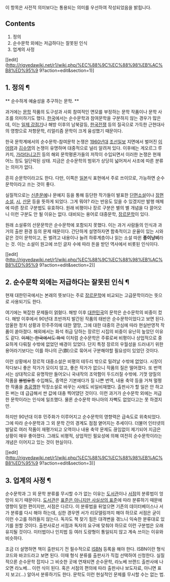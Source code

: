이 항목은 사전적 의미보다는 통용되는 의미를 우선하여 작성되었음을 밝힙니다.

  

## Contents

    

1. 정의 
2. 순수문학 외에는 저급하다는 잘못된 인식 
3. 업계의 사정 

[[edit](http://rigvedawiki.net/r1/wiki.php/%EC%88%9C%EC%88%98%EB%AC%B8%ED%95%9
9?action=edit&section=1)]

## 1. 정의 ¶

** 순수하게 예술성을 추구하는 문학. **

  

과거에는 [문학](%EB%AC%B8%ED%95%99.md) 작품의 도구성과 사회 참여적인 면모를 부정하는 문학 작품이나 문학 사조를
의미하기도 했다. [한국](%ED%95%9C%EA%B5%AD.md)에서는 순수문학과 참여문학을 구분하지 않는 경우가 많은데, 이는
[일제 강점기](%EC%9D%BC%EC%A0%9C%20%EA%B0%95%EC%A0%90%EA%B8%B0.md)나 해방 이후의 남북갈등,
[한국전쟁](%ED%95%9C%EA%B5%AD%EC%A0%84%EC%9F%81.md) 등의 질곡으로 가득한 근현대사의 영향으로
저항문학, 리얼리즘 문학이 크게 융성했기 때문이다.

  

한국 문학계에서의 순수문학-참여문학 논쟁은 [1960년대](1960%EB%85%84%EB%8C%80.md)
[조선일보](%EC%A1%B0%EC%84%A0%EC%9D%BC%EB%B3%B4.md) 지면에서 벌어진
[이어령](%EC%9D%B4%EC%96%B4%EB%A0%B9.md)과
[김수영](%EA%B9%80%EC%88%98%EC%98%81.md)의 논쟁이 유명하며 대중적으로 널리 알려져 있다. 이후에는 게오르그
루카치, [가라타니고진](%EA%B0%80%EB%9D%BC%ED%83%80%EB%8B%88%20%EA%B3%A0%EC%A7%84.md) 등의 해외
문학평론가들의 저작이 수입되면서 이러한 논쟁은 현재 어느 정도 일단락된 상태. 지금은 순수문학의 범위가 상당히 넓어져서 사조에 따른 분류는
의미가 없다.

  

흔히 순문학이라고도 한다. 다만, 이쪽은 [일본](%EC%9D%BC%EB%B3%B8.md)식 표현에서 주로 쓰이므로, 가능하면
순수문학이라고 쓰는 것이 좋다.

  

실질적으로는 [신춘문예](%EC%8B%A0%EC%B6%98%EB%AC%B8%EC%98%88.md)나 문예지 등을 통해 등단한 작가들이
발표한 [단편소설](%EB%8B%A8%ED%8E%B8%EC%86%8C%EC%84%A4.md)이나
[장편소설](%EC%9E%A5%ED%8E%B8%EC%86%8C%EC%84%A4.md), [시](%EC%8B%9C.md),
[산문](%EC%82%B0%EB%AC%B8.md) 등을 뜻하게 되었다. 그게 뭐야? 라는 반응도 있을 수 있겠지만 발행 매체에 따른
장르 구분법도 유효하다. 원래 비평이나 장르 구분은 별의 별 개념을 다 끌어오니 이런 구분도 안 될 이유는 없다. 대비되는 용어로 대중문학,
[장르문학](%EC%9E%A5%EB%A5%B4%EB%AC%B8%ED%95%99.md)이 있다.

  

원래 소설류의 산문문학은 순수문학에 포함되지 못했다. 이는 과거 사람들의 인식과 과거의 출판 환경 등의 문제 때문이다. 간단하게 설명하자면
함축적이고 운율이 있는 시와 같은 것이 문학이고, 돈 벌려고 내용이나 늘려 하류계층이나 읽는 소설 따윈 **종이낭비**라는 것. 이는 소설이
원고에 쓰인 글자 수에 따라 돈을 받던 역사에서 비롯된 인식이다.

  

[[edit](http://rigvedawiki.net/r1/wiki.php/%EC%88%9C%EC%88%98%EB%AC%B8%ED%95%9
9?action=edit&section=2)]

## 2. 순수문학 외에는 저급하다는 잘못된 인식 ¶

현재 대한민국에서는 본래의 뜻보다는 주로 [장르문학](%EC%9E%A5%EB%A5%B4%EB%AC%B8%ED%95%99.md)에
비교되는 고급문학이라는 뜻으로 사용되기도 한다.

  

여기에는 복잡한 문제들이 얽혔다. 해방 이후 [대한민국](%EB%8C%80%ED%95%9C%EB%AF%BC%EA%B5%AD.md)의
문학은 순수문학의 비중이 컸다. 해방 이후에서 90년대 초반까지 발간된 작품의 태반은 순수문학이었다고 보면 된다. 암울한 정치 상황과
민주주의에 대한 열망, 그에 대한 대중의 관심에 따라 현실반영적 작품이 쏟아졌다. 해외에서는 화석 취급 당하는 장르인 시집의 비중이 유난히
높았던 이유도 같다. <del>이제는 한국에서도 화석</del> 이처럼 순수문학은 주류로써 비평이나 상업적으로 중요하게 다뤄질 수밖에 없었던
배경이 있었다. 단지 특정 장르의 우월성을 드러내기 위한 용어라기보다는 이를 하나의 군(群)으로 묶어서 구분해야할 필요성이 있었던 것이다.

  

이런 상황에서 장르적 대중소설은 비평의 테두리 밖으로 밀려날 수밖에 없었다. 시장이 작다보니 좋은 작가가 모이지 않고, 좋은 작가가 없으니
작품의 질은 떨어졌다. 또 번역서는 상대적으로 유명작만 들어오니 국내작의 조악함이 두드러질 수밖에. 기껏 양질의 작품을
<del>불법유통</del> 수입해도, 중역은 기본에다가 질 나쁜 번역, 내용 축약 등을 거쳐 멀쩡한 작품을
[충공깽](%EC%B6%A9%EA%B3%B5%EA%B9%BD.md)한 막장소설로 바꾸는 사례도 비일비재했다. 출판사가 할 일은 안 하고
돈 버는 데 급급해서 싼 값에 대충 찍어댔던 것이다. 이런 과거가 순수문학 외에는 저급한 문학이라는 인식에 일조했다. 물론 순수문학 마니아의
자뻑도 없었다고는 못 하겠지만.

  

하지만 90년대 이후 민주화가 이루어지고 순수문학의 영향력은 급속도로 위축되었다. 그에 따라 순수문학과 그 외 문학 간의 경계도 점점
옅어지는 추세이다. 더불어 인터넷의 발달로 여러 작품이 재평가되고 오역이나 내용 축약 문제도 끊임없이 제기되어 지금은 상황이 매우 좋아졌다.
그래도 비평적, 상업적인 필요성에 의해 여전히 순수문학이라는 개념은 이어지고 있는 것이 현실이다.

  

[[edit](http://rigvedawiki.net/r1/wiki.php/%EC%88%9C%EC%88%98%EB%AC%B8%ED%95%9
9?action=edit&section=3)]

## 3. 업계의 사정 ¶

순수문학과 그 외 문학 분류를 무시할 수가 없는 이유는 [도서관](%EB%8F%84%EC%84%9C%EA%B4%80.md)이나
[서점](%EC%84%9C%EC%A0%90.md)의 분류법이 엉망이 되기 때문이다.
[도서관](%EB%8F%84%EC%84%9C%EA%B4%80.md)은 [표준은 아니지만 사실상의 표준](KDC.md)에 따라
분류하기 때문에 영향이 덜한 편이지만, 서점은 다르다. 이 분류법을 뒤엎으면 기존의 데이터베이스나 서가 분류를 다시 해야 하는데, 심한
경우엔 서가 리모델링까지 해야 하므로 서점은 굳이 이런 수고를 하려들지 않는다. 독자도 책 찾기 힘든 대격변을 겪느니 익숙한 분류대로 있기를
원할 것이다. 출판사로선 서점과 독자의 요구에 맞춰야 하므로 이런 구분법은 오래 유지될 것이다. 미터법이나 인치법 등 여러 도량형이 통일되지
않고 계속 쓰이는 이유와 비슷하다.

  

조금 더 설명하면 책이 출판되기 전 필수적으로 [ISBN](ISBN.md) 등록을 해야 한다. ISBN이란 형식 코드와 바코드라고 보면
된다. 이때 형식 분류를 출판사가 직접 선택하여 신청한다. 실질적으론 순수문학 잡지나 그 비슷한 곳에 연재되면 순수문학, 라노베 브랜드
출판사에 나오면 라노베... 이런 식이 된다. 혹은 서점의 편의에 따라 출판사나 보도자료, 아니면 표지 보고(...) 알아서 분류하기도
한다. 문학도 이런 현실적인 문제를 무시할 수는 없는 법.

